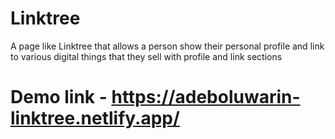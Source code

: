# Linktree
A page like Linktree that allows a person show their personal profile and link to various digital things that they sell with profile and link sections

# Demo link - https://adeboluwarin-linktree.netlify.app/
